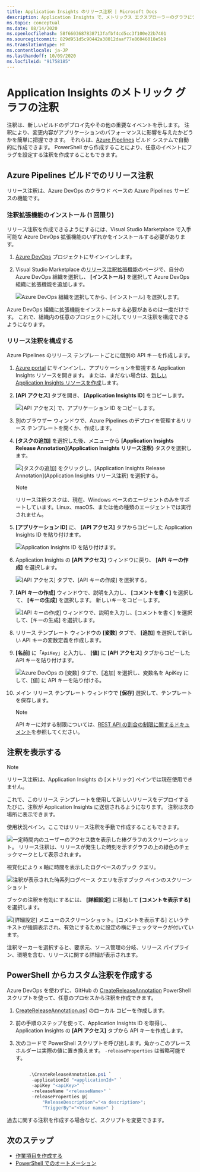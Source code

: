 ```yaml
---
title: Application Insights のリリース注釈 | Microsoft Docs
description: Application Insights で、メトリックス エクスプローラーのグラフにデプロイ マーカーまたはビルド マーカーを追加します。
ms.topic: conceptual
ms.date: 08/14/2020
ms.openlocfilehash: 58f6603687838713fafbf4cd5cc3f100e22b7401
ms.sourcegitcommit: 829d951d5c90442a38012daaf77e86046018e5b9
ms.translationtype: HT
ms.contentlocale: ja-JP
ms.lasthandoff: 10/09/2020
ms.locfileid: "91758185"
---
```

# <a name="annotations-on-metric-charts-in-application-insights"></a>Application Insights のメトリック グラフの注釈

注釈は、新しいビルドのデプロイ先やその他の重要なイベントを示します。 注釈により、変更内容がアプリケーションのパフォーマンスに影響を与えたかどうかを簡単に把握できます。 それらは、[Azure Pipelines](/azure/devops/pipelines/tasks/) ビルド システムで自動的に作成できます。 PowerShell から作成することにより、任意のイベントにフラグを設定する注釈を作成することもできます。

## <a name="release-annotations-with-azure-pipelines-build"></a>Azure Pipelines ビルドでのリリース注釈

リリース注釈は、Azure DevOps のクラウド ベースの Azure Pipelines サービスの機能です。

### <a name="install-the-annotations-extension-one-time"></a>注釈拡張機能のインストール (1 回限り)

リリース注釈を作成できるようにするには、Visual Studio Marketplace で入手可能な Azure DevOps 拡張機能のいずれかをインストールする必要があります。

1. [Azure DevOps](https://azure.microsoft.com/services/devops/) プロジェクトにサインインします。
   
1. Visual Studio Marketplace の[リリース注釈拡張機能](https://marketplace.visualstudio.com/items/ms-appinsights.appinsightsreleaseannotations)のページで、自分の Azure DevOps 組織を選択し、 **[インストール]** を選択して Azure DevOps 組織に拡張機能を追加します。
   
   ![Azure DevOps 組織を選択してから、[インストール] を選択します。](./media/annotations/1-install.png)
   
Azure DevOps 組織に拡張機能をインストールする必要があるのは一度だけです。 これで、組織内の任意のプロジェクトに対してリリース注釈を構成できるようになります。

### <a name="configure-release-annotations"></a>リリース注釈を構成する

Azure Pipelines のリリース テンプレートごとに個別の API キーを作成します。

1. [Azure portal](https://portal.azure.com) にサインインし、アプリケーションを監視する Application Insights リソースを開きます。 または、まだない場合は、[新しい Application Insights リソースを作成](./app-insights-overview.md)します。
   
1. **[API アクセス]** タブを開き、 **[Application Insights ID]** をコピーします。
   
   ![[API アクセス] で、アプリケーション ID をコピーします。](./media/annotations/2-app-id.png)

1. 別のブラウザー ウィンドウで、Azure Pipelines のデプロイを管理するリリース テンプレートを開くか、作成します。
   
1. **[タスクの追加]** を選択した後、メニューから **[Application Insights Release Annotation]\(Application Insights リリース注釈\)** タスクを選択します。
   
   ![[タスクの追加] をクリックし、[Application Insights Release Annotation]\(Application Insights リリース注釈\) を選択する。](./media/annotations/3-add-task.png)

   > [!NOTE]
   > リリース注釈タスクは、現在、Windows ベースのエージェントのみをサポートしています。Linux、macOS、または他の種類のエージェントでは実行されません。
   
1. **[アプリケーション ID]** に、 **[API アクセス]** タブからコピーした Application Insights ID を貼り付けます。
   
   ![Application Insights ID を貼り付けます。](./media/annotations/4-paste-app-id.png)
   
1. Application Insights の **[API アクセス]** ウィンドウに戻り、 **[API キーの作成]** を選択します。 
   
   ![[API アクセス] タブで、[API キーの作成] を選択する。](./media/annotations/5-create-api-key.png)
   
1. **[API キーの作成]** ウィンドウで、説明を入力し、 **[コメントを書く]** を選択して、 **[キーの生成]** を選択します。 新しいキーをコピーします。
   
   ![[API キーの作成] ウィンドウで、説明を入力し、[コメントを書く] を選択して、[キーの生成] を選択します。](./media/annotations/6-create-api-key.png)
   
1. リリース テンプレート ウィンドウの **[変数]** タブで、 **[追加]** を選択して新しい API キーの変数定義を作成します。

1. **[名前]** に「`ApiKey`」と入力し、 **[値]** に **[API アクセス]** タブからコピーした API キーを貼り付けます。
   
   ![Azure DevOps の [変数] タブで、[追加] を選択し、変数名を ApiKey にして、[値] に API キーを貼り付ける。](./media/annotations/7-paste-api-key.png)
   
1. メイン リリース テンプレート ウィンドウで **[保存]** 選択して、テンプレートを保存します。


   > [!NOTE]
   > API キーに対する制限については、[REST API の割合の制限に関するドキュメント](https://dev.applicationinsights.io/documentation/Authorization/Rate-limits)を参照してください。

## <a name="view-annotations"></a>注釈を表示する


   > [!NOTE]
   > リリース注釈は、Application Insights の [メトリック] ペインでは現在使用できません。

これで、このリリース テンプレートを使用して新しいリリースをデプロイするたびに、注釈が Application Insights に送信されるようになります。 注釈は次の場所に表示できます。

使用状況ペイン。ここではリリース注釈を手動で作成することもできます。

![一定時間内のユーザーのアクセス数を表示した棒グラフのスクリーンショット。 リリース注釈は、リリースが発生した時刻を示すグラフの上の緑色のチェックマークとして表示されます。](./media/annotations/usage-pane.png)

視覚化により x 軸に時間を表示したログベースのブック クエリ。

![注釈が表示された時系列ログベース クエリを示すブック ペインのスクリーンショット](./media/annotations/workbooks-annotations.png)

ブックの注釈を有効にするには、 **[詳細設定]** に移動して **[コメントを表示する]** を選択します。

![[詳細設定] メニューのスクリーンショット。[コメントを表示する] というテキストが強調表示され、有効にするために設定の横にチェックマークが付いています。](./media/annotations/workbook-show-annotations.png)

注釈マーカーを選択すると、要求元、ソース管理の分岐、リリース パイプライン、環境を含む、リリースに関する詳細が表示されます。

## <a name="create-custom-annotations-from-powershell"></a>PowerShell からカスタム注釈を作成する
Azure DevOps を使わずに、GitHub の [CreateReleaseAnnotation](https://github.com/MohanGsk/ApplicationInsights-Home/blob/master/API/CreateReleaseAnnotation.ps1) PowerShell スクリプトを使って、任意のプロセスから注釈を作成できます。 

1. [CreateReleaseAnnotation.ps1](https://github.com/MohanGsk/ApplicationInsights-Home/blob/master/API/CreateReleaseAnnotation.ps1) のローカル コピーを作成します。
   
1. 前の手順のステップを使って、Application Insights ID を取得し、Application Insights の **[API アクセス]** タブから API キーを作成します。
   
1. 次のコードで PowerShell スクリプトを呼び出します。角かっこのプレースホルダーは実際の値に置き換えます。 `-releaseProperties` は省略可能です。 
   
   ```powershell
   
        .\CreateReleaseAnnotation.ps1 `
         -applicationId "<applicationId>" `
         -apiKey "<apiKey>" `
         -releaseName "<releaseName>" `
         -releaseProperties @{
             "ReleaseDescription"="<a description>";
             "TriggerBy"="<Your name>" }
   ```

過去に関する注釈を作成する場合など、スクリプトを変更できます。

## <a name="next-steps"></a>次のステップ

* [作業項目を作成する](./diagnostic-search.md#create-work-item)
* [PowerShell でのオートメーション](./powershell.md)

